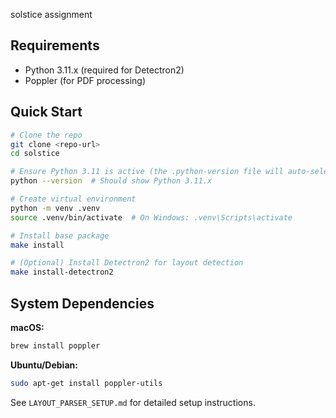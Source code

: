 solstice assignment

## Requirements

- Python 3.11.x (required for Detectron2)
- Poppler (for PDF processing)

## Quick Start

```bash
# Clone the repo
git clone <repo-url>
cd solstice

# Ensure Python 3.11 is active (the .python-version file will auto-select if using pyenv)
python --version  # Should show Python 3.11.x

# Create virtual environment
python -m venv .venv
source .venv/bin/activate  # On Windows: .venv\Scripts\activate

# Install base package
make install

# (Optional) Install Detectron2 for layout detection
make install-detectron2
```

## System Dependencies

**macOS:**
```bash
brew install poppler
```

**Ubuntu/Debian:**
```bash
sudo apt-get install poppler-utils
```

See `LAYOUT_PARSER_SETUP.md` for detailed setup instructions.
